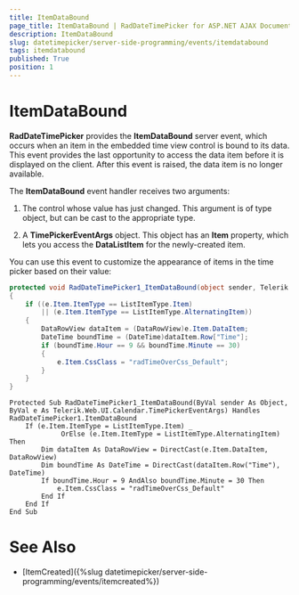 ```yaml
---
title: ItemDataBound
page_title: ItemDataBound | RadDateTimePicker for ASP.NET AJAX Documentation
description: ItemDataBound
slug: datetimepicker/server-side-programming/events/itemdatabound
tags: itemdatabound
published: True
position: 1
---
```


# ItemDataBound



**RadDateTimePicker** provides the **ItemDataBound** server event, which occurs when an item in the embedded time view control is bound to its data. This event provides the last opportunity to access the data item before it is displayed on the client. After this event is raised, the data item is no longer available.

The **ItemDataBound** event handler receives two arguments:

1. The control whose value has just changed. This argument is of type object, but can be cast to the appropriate type.

2. A **TimePickerEventArgs** object. This object has an **Item** property, which lets you access the **DataListItem** for the newly-created item.

You can use this event to customize the appearance of items in the time picker based on their value:



````C#
protected void RadDateTimePicker1_ItemDataBound(object sender, Telerik.Web.UI.Calendar.TimePickerEventArgs e)
{
    if ((e.Item.ItemType == ListItemType.Item)
        || (e.Item.ItemType == ListItemType.AlternatingItem))
    {
        DataRowView dataItem = (DataRowView)e.Item.DataItem;
        DateTime boundTime = (DateTime)dataItem.Row["Time"];
        if (boundTime.Hour == 9 && boundTime.Minute == 30)
        {
            e.Item.CssClass = "radTimeOverCss_Default";
        }
    }
}  			
````
````VB.NET
Protected Sub RadDateTimePicker1_ItemDataBound(ByVal sender As Object, ByVal e As Telerik.Web.UI.Calendar.TimePickerEventArgs) Handles RadDateTimePicker1.ItemDataBound
    If (e.Item.ItemType = ListItemType.Item) _
             OrElse (e.Item.ItemType = ListItemType.AlternatingItem) Then
        Dim dataItem As DataRowView = DirectCast(e.Item.DataItem, DataRowView)
        Dim boundTime As DateTime = DirectCast(dataItem.Row("Time"), DateTime)
        If boundTime.Hour = 9 AndAlso boundTime.Minute = 30 Then
            e.Item.CssClass = "radTimeOverCss_Default"
        End If
    End If
End Sub
````


# See Also

 * [ItemCreated]({%slug datetimepicker/server-side-programming/events/itemcreated%})
 
 
